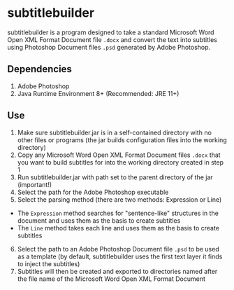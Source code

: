 # subtitlebuilder

subtitlebuilder is a program designed to take a standard Microsoft Word Open XML Format Document file ```.docx``` and convert the text into subtitles using Photoshop Document files ```.psd``` generated by Adobe Photoshop.

## Dependencies
1. Adobe Photoshop
2. Java Runtime Environment 8+ (Recommended: JRE 11+)

## Use
1. Make sure subtitlebuilder.jar is in a self-contained directory with no other files or programs (the jar builds configuration files into the working directory)
2. Copy any Microsoft Word Open XML Format Document files ```.docx``` that you want to build subtitles for into the working directory created in step 1
3. Run subtitlebuilder.jar with path set to the parent directory of the jar (important!)
4. Select the path for the Adobe Photoshop executable
5. Select the parsing method (there are two methods: Expression or Line)
* The ```Expression``` method searches for "sentence-like" structures in the document and uses them as the basis to create subtitles
* The ```Line``` method takes each line and uses them as the basis to create subtitles
6. Select the path to an Adobe Photoshop Document file ```.psd``` to be used as a template (by default, subtitlebuilder uses the first text layer it finds to inject the subtitles)
7. Subtitles will then be created and exported to directories named after the file name of the Microsoft Word Open XML Format Document
